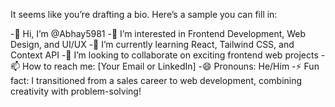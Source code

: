
It seems like you’re drafting a bio. Here’s a sample you can fill in:

-👋 Hi, I’m @Abhay5981
-👀 I’m interested in Frontend Development, Web Design, and UI/UX
-🌱 I’m currently learning React, Tailwind CSS, and Context API
-💞️ I’m looking to collaborate on exciting frontend web projects
-📫 How to reach me: [Your Email or LinkedIn]
-😄 Pronouns: He/Him
-⚡ Fun fact: I transitioned from a sales career to web development, combining creativity with problem-solving!

<!---
Abhay5981/Abhay5981 is a ✨ special ✨ repository because its `README.md` (this file) appears on your GitHub profile.
You can click the Preview link to take a look at your changes.
--->
